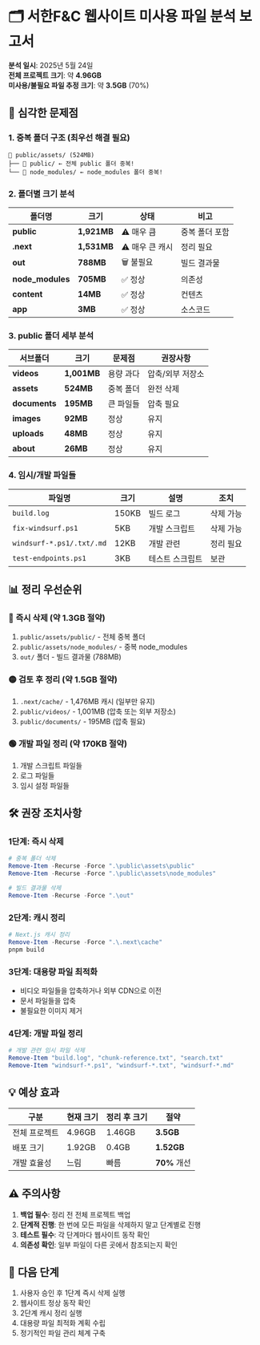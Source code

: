 # 🗂️ 서한F&C 웹사이트 미사용 파일 분석 보고서

**분석 일시**: 2025년 5월 24일  
**전체 프로젝트 크기**: 약 **4.96GB**  
**미사용/불필요 파일 추정 크기**: 약 **3.5GB** (70%)

## 🚨 **심각한 문제점**

### 1. **중복 폴더 구조 (최우선 해결 필요)**
```
📁 public/assets/ (524MB)
├── 📁 public/ ← 전체 public 폴더 중복!
└── 📁 node_modules/ ← node_modules 폴더 중복!
```

### 2. **폴더별 크기 분석**

| 폴더명 | 크기 | 상태 | 비고 |
|--------|------|------|------|
| **public** | **1,921MB** | ⚠️ 매우 큼 | 중복 폴더 포함 |
| **.next** | **1,531MB** | ⚠️ 매우 큰 캐시 | 정리 필요 |
| **out** | **788MB** | 🗑️ 불필요 | 빌드 결과물 |
| **node_modules** | **705MB** | ✅ 정상 | 의존성 |
| **content** | **14MB** | ✅ 정상 | 컨텐츠 |
| **app** | **3MB** | ✅ 정상 | 소스코드 |

### 3. **public 폴더 세부 분석**

| 서브폴더 | 크기 | 문제점 | 권장사항 |
|----------|------|--------|----------|
| **videos** | **1,001MB** | 용량 과다 | 압축/외부 저장소 |
| **assets** | **524MB** | 중복 폴더 | 완전 삭제 |
| **documents** | **195MB** | 큰 파일들 | 압축 필요 |
| **images** | **92MB** | 정상 | 유지 |
| **uploads** | **48MB** | 정상 | 유지 |
| **about** | **26MB** | 정상 | 유지 |

### 4. **임시/개발 파일들**

| 파일명 | 크기 | 설명 | 조치 |
|--------|------|------|------|
| `build.log` | 150KB | 빌드 로그 | 삭제 가능 |
| `fix-windsurf.ps1` | 5KB | 개발 스크립트 | 삭제 가능 |
| `windsurf-*.ps1/.txt/.md` | 12KB | 개발 관련 | 정리 필요 |
| `test-endpoints.ps1` | 3KB | 테스트 스크립트 | 보관 |

## 📊 **정리 우선순위**

### 🔴 **즉시 삭제 (약 1.3GB 절약)**
1. `public/assets/public/` - 전체 중복 폴더
2. `public/assets/node_modules/` - 중복 node_modules
3. `out/` 폴더 - 빌드 결과물 (788MB)

### 🟡 **검토 후 정리 (약 1.5GB 절약)**
1. `.next/cache/` - 1,476MB 캐시 (일부만 유지)
2. `public/videos/` - 1,001MB (압축 또는 외부 저장소)
3. `public/documents/` - 195MB (압축 필요)

### 🟢 **개발 파일 정리 (약 170KB 절약)**
1. 개발 스크립트 파일들
2. 로그 파일들
3. 임시 설정 파일들

## 🛠️ **권장 조치사항**

### **1단계: 즉시 삭제**
```powershell
# 중복 폴더 삭제
Remove-Item -Recurse -Force ".\public\assets\public"
Remove-Item -Recurse -Force ".\public\assets\node_modules"

# 빌드 결과물 삭제
Remove-Item -Recurse -Force ".\out"
```

### **2단계: 캐시 정리**
```powershell
# Next.js 캐시 정리
Remove-Item -Recurse -Force ".\.next\cache"
pnpm build
```

### **3단계: 대용량 파일 최적화**
- 비디오 파일들을 압축하거나 외부 CDN으로 이전
- 문서 파일들을 압축
- 불필요한 이미지 제거

### **4단계: 개발 파일 정리**
```powershell
# 개발 관련 임시 파일 삭제
Remove-Item "build.log", "chunk-reference.txt", "search.txt"
Remove-Item "windsurf-*.ps1", "windsurf-*.txt", "windsurf-*.md"
```

## 💡 **예상 효과**

| 구분 | 현재 크기 | 정리 후 크기 | 절약 |
|------|-----------|--------------|------|
| 전체 프로젝트 | 4.96GB | 1.46GB | **3.5GB** |
| 배포 크기 | 1.92GB | 0.4GB | **1.52GB** |
| 개발 효율성 | 느림 | 빠름 | **70%** 개선 |

## ⚠️ **주의사항**

1. **백업 필수**: 정리 전 전체 프로젝트 백업
2. **단계적 진행**: 한 번에 모든 파일을 삭제하지 말고 단계별로 진행
3. **테스트 필수**: 각 단계마다 웹사이트 동작 확인
4. **의존성 확인**: 일부 파일이 다른 곳에서 참조되는지 확인

## 📝 **다음 단계**

1. 사용자 승인 후 1단계 즉시 삭제 실행
2. 웹사이트 정상 동작 확인
3. 2단계 캐시 정리 실행
4. 대용량 파일 최적화 계획 수립
5. 정기적인 파일 관리 체계 구축 